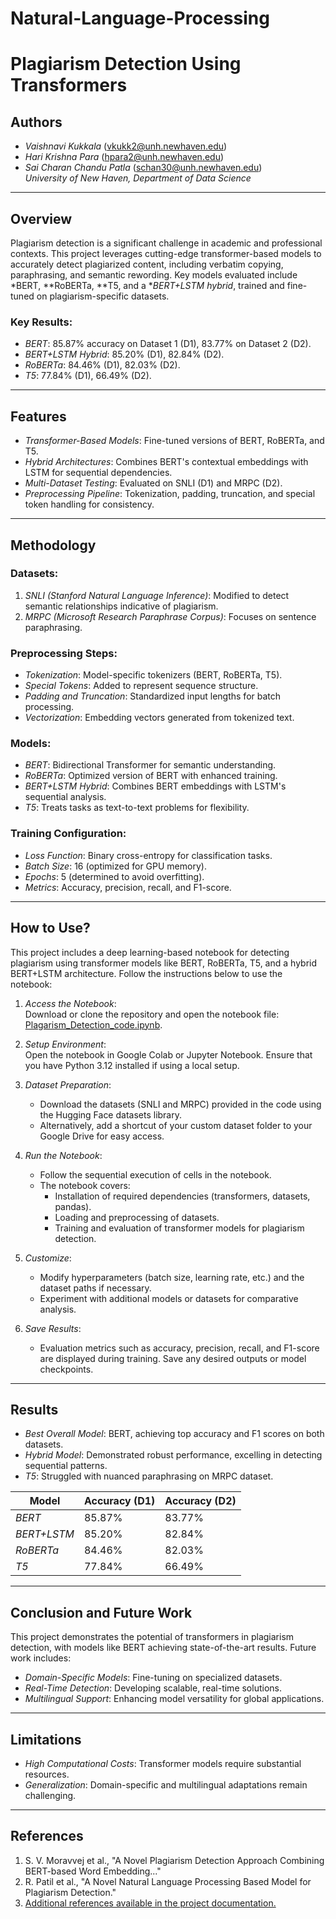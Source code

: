 # Natural-Language-Processing
# Plagiarism Detection Using Transformers

## Authors
- *Vaishnavi Kukkala* (vkukk2@unh.newhaven.edu)  
- *Hari Krishna Para* (hpara2@unh.newhaven.edu)  
- *Sai Charan Chandu Patla* (schan30@unh.newhaven.edu)  
*University of New Haven, Department of Data Science*

---

## Overview

Plagiarism detection is a significant challenge in academic and professional contexts. This project leverages cutting-edge transformer-based models to accurately detect plagiarized content, including verbatim copying, paraphrasing, and semantic rewording. Key models evaluated include *BERT, **RoBERTa, **T5, and a **BERT+LSTM hybrid*, trained and fine-tuned on plagiarism-specific datasets.

### Key Results:
- *BERT*: 85.87% accuracy on Dataset 1 (D1), 83.77% on Dataset 2 (D2).  
- *BERT+LSTM Hybrid*: 85.20% (D1), 82.84% (D2).  
- *RoBERTa*: 84.46% (D1), 82.03% (D2).  
- *T5*: 77.84% (D1), 66.49% (D2).

---

## Features
- *Transformer-Based Models*: Fine-tuned versions of BERT, RoBERTa, and T5.  
- *Hybrid Architectures*: Combines BERT's contextual embeddings with LSTM for sequential dependencies.  
- *Multi-Dataset Testing*: Evaluated on SNLI (D1) and MRPC (D2).  
- *Preprocessing Pipeline*: Tokenization, padding, truncation, and special token handling for consistency.

---

## Methodology

### Datasets:
1. *SNLI (Stanford Natural Language Inference)*: Modified to detect semantic relationships indicative of plagiarism.  
2. *MRPC (Microsoft Research Paraphrase Corpus)*: Focuses on sentence paraphrasing.  

### Preprocessing Steps:
- *Tokenization*: Model-specific tokenizers (BERT, RoBERTa, T5).  
- *Special Tokens*: Added to represent sequence structure.  
- *Padding and Truncation*: Standardized input lengths for batch processing.  
- *Vectorization*: Embedding vectors generated from tokenized text.

### Models:
- *BERT*: Bidirectional Transformer for semantic understanding.  
- *RoBERTa*: Optimized version of BERT with enhanced training.  
- *BERT+LSTM Hybrid*: Combines BERT embeddings with LSTM's sequential analysis.  
- *T5*: Treats tasks as text-to-text problems for flexibility.  

### Training Configuration:
- *Loss Function*: Binary cross-entropy for classification tasks.  
- *Batch Size*: 16 (optimized for GPU memory).  
- *Epochs*: 5 (determined to avoid overfitting).  
- *Metrics*: Accuracy, precision, recall, and F1-score.  

---
## How to Use?

This project includes a deep learning-based notebook for detecting plagiarism using transformer models like BERT, RoBERTa, T5, and a hybrid BERT+LSTM architecture. Follow the instructions below to use the notebook:

1. *Access the Notebook*:  
   Download or clone the repository and open the notebook file:  
   [Plagarism_Detection_code.ipynb](https://github.com/saicharanreddychandupatla/Plagiarism-Detection-using-Transformers/blob/main/Plagarism_Detection_code.ipynb).

2. *Setup Environment*:  
   Open the notebook in Google Colab or Jupyter Notebook. Ensure that you have Python 3.12 installed if using a local setup.

3. *Dataset Preparation*:  
   - Download the datasets (SNLI and MRPC) provided in the code using the Hugging Face datasets library.
   - Alternatively, add a shortcut of your custom dataset folder to your Google Drive for easy access.

4. *Run the Notebook*:  
   - Follow the sequential execution of cells in the notebook.
   - The notebook covers:
     - Installation of required dependencies (transformers, datasets, pandas).
     - Loading and preprocessing of datasets.
     - Training and evaluation of transformer models for plagiarism detection.

5. *Customize*:  
   - Modify hyperparameters (batch size, learning rate, etc.) and the dataset paths if necessary.
   - Experiment with additional models or datasets for comparative analysis.

6. *Save Results*:  
   - Evaluation metrics such as accuracy, precision, recall, and F1-score are displayed during training. Save any desired outputs or model checkpoints.


---

## Results
- *Best Overall Model*: BERT, achieving top accuracy and F1 scores on both datasets.  
- *Hybrid Model*: Demonstrated robust performance, excelling in detecting sequential patterns.  
- *T5*: Struggled with nuanced paraphrasing on MRPC dataset.  

| Model        | Accuracy (D1) | Accuracy (D2) |
|--------------|---------------|---------------|
| *BERT*     | 85.87%        | 83.77%        |
| *BERT+LSTM*| 85.20%        | 82.84%        |
| *RoBERTa*  | 84.46%        | 82.03%        |
| *T5*       | 77.84%        | 66.49%        |

---

## Conclusion and Future Work

This project demonstrates the potential of transformers in plagiarism detection, with models like BERT achieving state-of-the-art results. Future work includes:
- *Domain-Specific Models*: Fine-tuning on specialized datasets.  
- *Real-Time Detection*: Developing scalable, real-time solutions.  
- *Multilingual Support*: Enhancing model versatility for global applications.

---

## Limitations
- *High Computational Costs*: Transformer models require substantial resources.  
- *Generalization*: Domain-specific and multilingual adaptations remain challenging.

---

## References
1. S. V. Moravvej et al., "A Novel Plagiarism Detection Approach Combining BERT-based Word Embedding..."  
2. R. Patil et al., "A Novel Natural Language Processing Based Model for Plagiarism Detection."  
3. [Additional references available in the project documentation.](https://arxiv.org)
